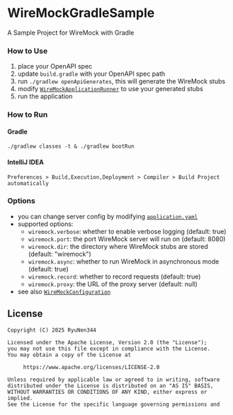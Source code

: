 WireMockGradleSample
====

A Sample Project for WireMock with Gradle

### How to Use

1. place your OpenAPI spec
2. update `build.gradle` with your OpenAPI spec path
3. run `./gradlew openApiGenerates`, this will generate the WireMock stubs
4. modify [`WireMockApplicationRunner`](src/main/kotlin/io/github/ryunen344/gradle/wiremock/WireMockApplicationRunner.kt) to use your generated stubs
5. run the application

### How to Run

#### Gradle

```shell
./gradlew classes -t & ./gradlew bootRun
```

#### IntelliJ IDEA

`Preferences > Build,Execution,Deployment > Compiler > Build Project automatically`

### Options

- you can change server config by modifying [`application.yaml`](src/main/resources/application.yaml)
- supported options:
    - `wiremock.verbose`: whether to enable verbose logging (default: true)
    - `wiremock.port`: the port WireMock server will run on (default: 8080)
    - `wiremock.dir`: the directory where WireMock stubs are stored (default: "wiremock")
    - `wiremock.async`: whether to run WireMock in asynchronous mode (default: true)
    - `wiremock.record`: whether to record requests (default: true)
    - `wiremock.proxy`: the URL of the proxy server (default: null)
- see also [`WireMockConfiguration`](src/main/kotlin/io/github/ryunen344/gradle/wiremock/WireMockConfiguration.kt)

## License
```text
Copyright (C) 2025 RyuNen344

Licensed under the Apache License, Version 2.0 (the "License");
you may not use this file except in compliance with the License.
You may obtain a copy of the License at

     https://www.apache.org/licenses/LICENSE-2.0

Unless required by applicable law or agreed to in writing, software
distributed under the License is distributed on an "AS IS" BASIS,
WITHOUT WARRANTIES OR CONDITIONS OF ANY KIND, either express or implied.
See the License for the specific language governing permissions and
```
